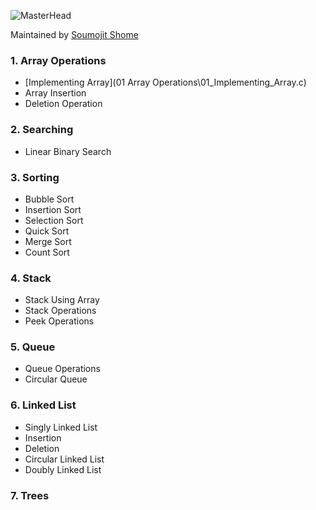 ![MasterHead](https://bestanimations.com/media/sky/1088683783milky-way-night-sky-gif.gif)

Maintained by [Soumojit Shome](https://iamsoumojit.vercel.app/)

### 1. Array Operations

* [Implementing Array](01 Array Operations\01_Implementing_Array.c)
* Array Insertion
* Deletion Operation

### 2. Searching

* Linear Binary Search

### 3. Sorting

* Bubble Sort
* Insertion Sort
* Selection Sort
* Quick Sort
* Merge Sort
* Count Sort

### 4. Stack

* Stack Using Array
* Stack Operations
* Peek Operations

### 5. Queue

* Queue Operations
* Circular Queue

### 6. Linked List

* Singly Linked List
* Insertion
* Deletion
* Circular Linked List
* Doubly Linked List

### 7. Trees
